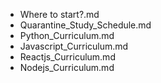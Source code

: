 - Where to start?.md
- Quarantine_Study_Schedule.md
- Python_Curriculum.md
- Javascript_Curriculum.md
- Reactjs_Curriculum.md
- Nodejs_Curriculum.md

